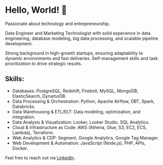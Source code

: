 # Hello, World! 👋

Passionate about technology and entrepreneurship.

Data Engineer and Marketing Technologist with solid experience in data engineering, database modeling, big data processing, and scalable pipeline development. 

Strong background in high-growth startups, ensuring adaptability to dynamic environments and fast deliveries. Self-management skills and task prioritization to drive strategic results.


## Skills:

- Databases: PostgreSQL, Redshift, Firebolt, MySQL, MongoDB,
ElasticSearch, DynamoDB.
- Data Processing & Orchestration: Python, Apache Airflow, DBT, Spark,
Databricks.
- Data Warehousing & ETL/ELT: Data modeling, optimization, and integration.
- Data Analysis & Visualization: Looker, Looker Studio, SQL Analytics.
- Cloud & Infrastructure as Code: AWS (Athena, Glue, S3, EC2, ECS,
Lambda), Terraform.
- Web Analytics & CDP: Segment, Google Analytics, Google Tag Manager.
- Web Development & Automation: JavaScript (Node.js), PHP, APIs, Docker.

Feel free to reach out via [LinkedIn](https://www.linkedin.com/in/marcelscoelho).
